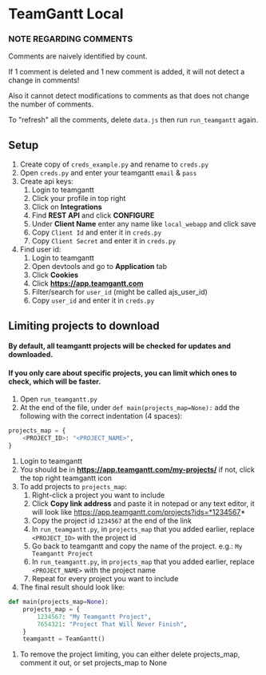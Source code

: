 # TeamGantt Local

### NOTE REGARDING COMMENTS
Comments are naively identified by count.

If 1 comment is deleted and 1 new comment is added, it will not detect a change in comments!

Also it cannot detect modifications to comments as that does not change the number of comments.

To "refresh" all the comments, delete `data.js` then run `run_teamgantt` again.


## Setup

1. Create copy of `creds_example.py` and rename to `creds.py`
1. Open `creds.py` and enter your teamgantt `email` & `pass`
1. Create api keys:
	1. Login to teamgantt
	1. Click your profile in top right
	1. Click on **Integrations**
	1. Find **REST API** and click **CONFIGURE**
	1. Under **Client Name** enter any name like `local_webapp` and click save
	1. Copy `Client Id` and enter it in `creds.py`
	1. Copy `Client Secret` and enter it in `creds.py`
1. Find user id:
	1. Login to teamgantt
	1. Open devtools and go to **Application** tab
	1. Click **Cookies**
	1. Click **https://app.teamgantt.com**
	1. Filter/search for `user_id` (might be called ajs_user_id)
	1. Copy `user_id` and enter it in `creds.py`


## Limiting projects to download

#### By default, all teamgantt projects will be checked for updates and downloaded.
#### If you only care about specific projects, you can limit which ones to check, which will be faster.

1. Open `run_teamgantt.py`
1. At the end of the file, under `def main(projects_map=None):` add the following with the correct indentation (4 spaces):
```python
projects_map = {
    <PROJECT_ID>: "<PROJECT_NAME>",
}
```
1. Login to teamgantt
1. You should be in **https://app.teamgantt.com/my-projects/** if not, click the top right teamgantt icon
1. To add projects to `projects_map`:
	1. Right-click a project you want to include
	1. Click **Copy link address** and paste it in notepad or any text editor, it will look like https://app.teamgantt.com/projects?ids=*1234567*
	1. Copy the project id `1234567` at the end of the link
	1. In `run_teamgantt.py`, in `projects_map` that you added earlier, replace `<PROJECT_ID>` with the project id
	1. Go back to teamgantt and copy the name of the project. e.g.: `My Teamgantt Project`
	1. In `run_teamgantt.py`, in `projects_map` that you added earlier, replace `<PROJECT_NAME>` with the project name
	1. Repeat for every project you want to include
1. The final result should look like:
```python
def main(projects_map=None):
    projects_map = {
        1234567: "My Teamgantt Project",
        7654321: "Project That Will Never Finish",
    }
    teamgantt = TeamGantt()
```
1. To remove the project limiting, you can either delete projects_map, comment it out, or set projects_map to None